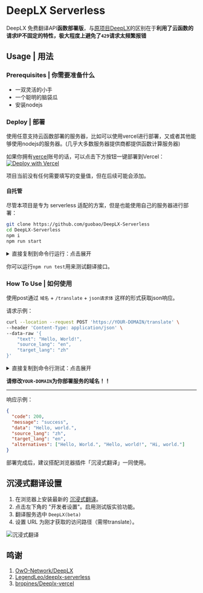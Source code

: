 # DeepLX Serverless

DeepLX 免费翻译API**函数部署版**，与[原项目DeepLX](https://github.com/OwO-Network/DeepLX)的区别在于**利用了云函数的请求IP不固定的特性，极大程度上避免了`429`请求太频繁报错**

## Usage | 用法

### Prerequisites | 你需要准备什么

- 一双灵活的小手
- 一个聪明的脑袋瓜
- 安装nodejs

### Deploy | 部署

使用任意支持云函数部署的服务器，比如可以使用vercel进行部署，又或者其他能够使用nodejs的服务器。(几乎大多数服务器提供商都提供函数计算服务器)

如果你拥有[vercel](https://vercel.com)账号的话，可以点击下方按钮一键部署到Vercel：  
[![Deploy with Vercel](https://vercel.com/button)](https://vercel.com/new/clone?repository-url=https%3A%2F%2Fgithub.com%2Fguobao2333%2FDeepLX-Serverless%2Ftree%2Fmain)

项目当前没有任何需要填写的变量值，但在后续可能会添加。

#### 自托管

尽管本项目是专为 serverless 适配的方案，但是也能使用自己的服务器进行部署：

```bash
git clone https://github.com/guobao/DeepLX-Serverless
cd DeepLX-Serverless
npm i
npm run start
```

<details>
<summary>直接复制到命令行运行：点击展开</summary>

```bash
git clone https://github.com/guobao/DeepLX-Serverless && cd DeepLX-Serverless && npm i && npm run start
```
</details>

你可以运行`npm run test`用来测试翻译接口。

### How To Use | 如何使用

使用post通过 `域名` + `/translate` + `json请求体` 这样的形式获取json响应。

请求示例：

```bash
curl --location --request POST 'https://YOUR-DOMAIN/translate' \
--header 'Content-Type: application/json' \
--data-raw '{
    "text": "Hello, World!",
    "source_lang": "en",
    "target_lang": "zh"
}'
```

<details>
<summary>直接复制到命令行测试：点击展开</summary>

```bash
curl --location 'https://YOUR-DOMAIN/translate' --header 'Content-Type: application/json' --data '{"text": "你好，世界！", "source_lang": "zh", "target_lang": "en"}'
```
</details>

**请修改`YOUR-DOMAIN`为你部署服务的域名！！**

-----------------

响应示例：

```json
{
  "code": 200,
  "message": "success",
  "data": "Hello, world.",
  "source_lang": "zh",
  "target_lang": "en",
  "alternatives": ["Hello, World.", "Hello, world!", "Hi, world."]
}
```

部署完成后，建议搭配浏览器插件「沉浸式翻译」一同使用。

## 沉浸式翻译设置

1. 在浏览器上安装最新的 [沉浸式翻译](https://github.com/immersive-translate/immersive-translate/releases)。
2. 点击左下角的 "开发者设置"。启用测试版实验功能。
3. 翻译服务选中 `DeepLX(beta)`
3. 设置 URL 为刚才获取的访问路径（需带translate）。

![沉浸式翻译](https://github.com/LegendLeo/deeplx-serverless/assets/25115173/d3affe2b-9e99-4d5c-bc8c-cd67e70d0368)

## 鸣谢
1. [OwO-Network/DeepLX](https://github.com/OwO-Network/DeepLX)
2. [LegendLeo/deeplx-serverless](https://github.com/LegendLeo/deeplx-serverless)
3. [bropines/Deeplx-vercel](https://github.com/bropines/Deeplx-vercel)